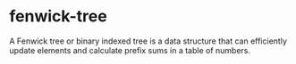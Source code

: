# fenwick-tree
A Fenwick tree or binary indexed tree is a data structure that can efficiently update elements and calculate prefix sums in a table of numbers.

